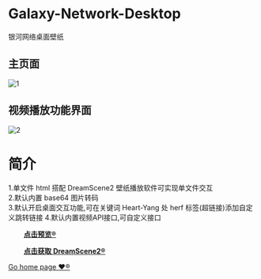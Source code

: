 # Galaxy-Network-Desktop
银河网络桌面壁纸
## 主页面
![1](https://github.com/heartyang520/Galaxy-Network-Desktop/assets/51397676/88f9389f-8098-4b15-a25f-3e10d8a2466a)   
## 视频播放功能界面
![2](https://github.com/heartyang520/Galaxy-Network-Desktop/assets/51397676/168b14a9-b04f-41fa-985d-04365e4a224c)
# 简介
1.单文件 html 搭配 DreamScene2 壁纸播放软件可实现单文件交互  
2.默认内置 base64 图片转码  
3.默认开启桌面交互功能,可在关键词 Heart-Yang 处 herf 标签(超链接)添加自定义跳转链接
4.默认内置视频API接口,可自定义接口
<p><strong>&emsp;&emsp; <a href="https://heartyang520.github.io/Galaxy-Network-Interactive-Desktop/"> 点击预览® </a> </strong>
<p><strong>&emsp;&emsp; <a href="https://github.com/he55/DreamScene2"> 点击获取 DreamScene2® </a> </strong>
<p> <a href="https://github.com/heartyang520">  Go home page ❤️® </a> </p>

